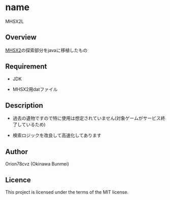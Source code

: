 # name

MHSX2L

## Overview

[MHSX2](https://github.com/KKyang/MHSX2 "MHSX2")の探索部分をjavaに移植したもの

## Requirement

- JDK

- MHSX2用datファイル

## Description

- 過去の遺物ですので特に使用は想定されていません(対象ゲームがサービス終了しているため)

- 検索ロジックを改良して高速化してあります

## Author

Orion78cvz (Okinawa Bunmei)

## Licence

This project is licensed under the terms of the MIT license.
